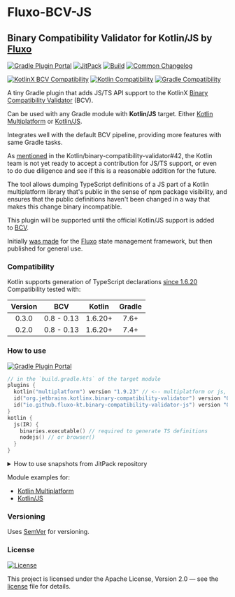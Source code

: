 # Fluxo-BCV-JS
## Binary Compatibility Validator for Kotlin/JS by [Fluxo][fluxo]

[![Gradle Plugin Portal][badge-plugin]][plugin]
[![JitPack][badge-jitpack]][jitpack]
[![Build](../../actions/workflows/build.yml/badge.svg)](../../actions/workflows/build.yml)
[![Common Changelog](https://common-changelog.org/badge.svg)](CHANGELOG.md)

[![KotlinX BCV Compatibility](http://img.shields.io/badge/KotlinX%20BCV-0.8%20--%200.13-7F52FF?logo=kotlin&logoWidth=10&logoColor=7F52FF&labelColor=2B2B2B)][bcv]
[![Kotlin Compatibility](http://img.shields.io/badge/Kotlin-1.6.20+-7F52FF?logo=kotlin&logoWidth=10&logoColor=7F52FF&labelColor=2B2B2B)](https://github.com/JetBrains/Kotlin)
[![Gradle Compatibility](http://img.shields.io/badge/Gradle-7.6+-f68244?logo=gradle&labelColor=2B2B2B)](https://gradle.org/releases/)

A tiny Gradle plugin that adds JS/TS API support to the
KotlinX [Binary Compatibility Validator][bcv] (BCV).

Can be used with any Gradle module with **Kotlin/JS** target.
Either [Kotlin Multiplatform][KMM] or [Kotlin/JS][KJS].

Integrates well with the default BCV pipeline, providing more features with same Gradle tasks.

As [mentioned](https://github.com/Kotlin/binary-compatibility-validator/issues/42#issuecomment-1435031047)
in the Kotlin/binary-compatibility-validator#42, the Kotlin team is not yet ready to accept
a contribution for JS/TS support, or even to do due diligence
and see if this is a reasonable addition for the future.

The tool allows dumping TypeScript definitions of a JS part of a Kotlin multiplatform library
that's public in the sense of npm package visibility, and ensures that the public definitions
haven't been changed in a way that makes this change binary incompatible.

This plugin will be supported until the official Kotlin/JS support is added to [BCV][bcv].

Initially [was made][fluxo-bcv-commit] for the [Fluxo][fluxo] state management framework,
but then published for general use.


### Compatibility

Kotlin supports generation of TypeScript declarations [since 1.6.20](https://kotlinlang.org/docs/whatsnew1620.html#improvements-to-export-and-typescript-declaration-generation)
Compatibility tested with:

| Version |    BCV     | Kotlin  | Gradle |
|:-------:|:----------:|:-------:|:------:|
|  0.3.0  | 0.8 - 0.13 | 1.6.20+ |  7.6+  |
|  0.2.0  | 0.8 - 0.13 | 1.6.20+ |  7.4+  |


### How to use

[![Gradle Plugin Portal][badge-plugin]][plugin]

```kotlin
// in the `build.gradle.kts` of the target module
plugins {
  kotlin("multiplatform") version "1.9.23" // <-- multiplatform or js, versions from 1.6.20 to 1.9
  id("org.jetbrains.kotlinx.binary-compatibility-validator") version "0.13.2" // <-- 0.8 .. 0.13
  id("io.github.fluxo-kt.binary-compatibility-validator-js") version "0.2.0" // <-- add here
}
kotlin {
  js(IR) {
    binaries.executable() // required to generate TS definitions
    nodejs() // or browser()
  }
}
```

<details>
<summary>How to use snapshots from JitPack repository</summary>

[![JitPack][badge-jitpack]][jitpack]

```kotlin
// in the `build.gradle.kts` of the target module
plugins {
  kotlin("multiplatform") version "1.9.23" // <-- multiplatform or js, versions from 1.6.20 to 1.9
  id("org.jetbrains.kotlinx.binary-compatibility-validator") version "0.13.2" // <-- 0.8 .. 0.13
  id("io.github.fluxo-kt.binary-compatibility-validator-js") // <-- add here, no version needed for jitpack usage
}
kotlin {
  js(IR) {
    binaries.executable() // required to generate TS definitions
    nodejs() // or browser()
  }
}
```
```kotlin
// in the `settings.gradle.kts` of the project
pluginManagement {
  repositories {
    gradlePluginPortal()
    maven("https://jitpack.io") // <-- add jitpack repo
  }
  resolutionStrategy.eachPlugin {
    if (requested.id.toString() == "io.github.fluxo-kt.binary-compatibility-validator-js")
      useModule("com.github.fluxo-kt.fluxo-bcv-js:fluxo-bcv-js:59bff64346") // <-- specify version or commit
  }
}
```
</details>

Module examples for:
- [Kotlin Multiplatform](checks/latest/build.gradle.kts)
- [Kotlin/JS](checks/js-only/build.gradle.kts)


### Versioning

Uses [SemVer](http://semver.org/) for versioning.


### License

[![License](https://img.shields.io/badge/License-Apache%202.0-blue.svg)](LICENSE)

This project is licensed under the Apache License, Version 2.0 — see the
[license](LICENSE) file for details.


[bcv]: https://github.com/Kotlin/binary-compatibility-validator

[KMM]: https://kotlinlang.org/docs/multiplatform-get-started.html
[KJS]: https://kotlinlang.org/docs/js-project-setup.html

[plugin]: https://plugins.gradle.org/plugin/io.github.fluxo-kt.binary-compatibility-validator-js
[badge-plugin]: https://img.shields.io/gradle-plugin-portal/v/io.github.fluxo-kt.binary-compatibility-validator-js?label=Gradle%20Plugin&logo=gradle

[jitpack]: https://www.jitpack.io/#fluxo-kt/fluxo-bcv-js
[badge-jitpack]: https://www.jitpack.io/v/fluxo-kt/fluxo-bcv-js.svg

[fluxo]: https://github.com/fluxo-kt/fluxo
[fluxo-bcv-commit]: https://github.com/fluxo-kt/fluxo/commit/252e5d859078ea28e5bf496067424b0b5b5c8f73
